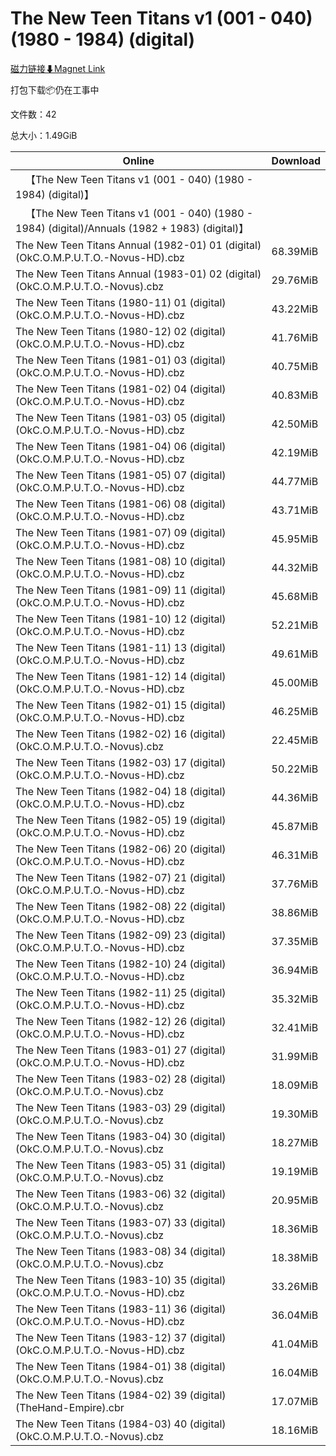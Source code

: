 # The New Teen Titans v1 (001 - 040) (1980 - 1984) (digital)

[磁力链接⬇Magnet Link](magnet:?xt=urn:btih:bd2c306c481a94e5cae750ea72e11930389d1506&dn=The%20New%20Teen%20Titans%20v1%20%28001%20-%20040%29%20%281980%20-%201984%29%20%28digital%29)

打包下载📦仍在工事中

文件数：42

总大小：1.49GiB

Online | Download
--- | ---
&emsp;【The New Teen Titans v1 (001 - 040) (1980 - 1984) (digital)】 | 
&emsp;【The New Teen Titans v1 (001 - 040) (1980 - 1984) (digital)/Annuals (1982 + 1983) (digital)】 | 
The New Teen Titans Annual (1982-01) 01 (digital) (OkC.O.M.P.U.T.O.-Novus-HD).cbz | 68.39MiB
The New Teen Titans Annual (1983-01) 02 (digital) (OkC.O.M.P.U.T.O.-Novus).cbz | 29.76MiB
The New Teen Titans (1980-11) 01 (digital) (OkC.O.M.P.U.T.O.-Novus-HD).cbz | 43.22MiB
The New Teen Titans (1980-12) 02 (digital) (OkC.O.M.P.U.T.O.-Novus-HD).cbz | 41.76MiB
The New Teen Titans (1981-01) 03 (digital) (OkC.O.M.P.U.T.O.-Novus-HD).cbz | 40.75MiB
The New Teen Titans (1981-02) 04 (digital) (OkC.O.M.P.U.T.O.-Novus-HD).cbz | 40.83MiB
The New Teen Titans (1981-03) 05 (digital) (OkC.O.M.P.U.T.O.-Novus-HD).cbz | 42.50MiB
The New Teen Titans (1981-04) 06 (digital) (OkC.O.M.P.U.T.O.-Novus-HD).cbz | 42.19MiB
The New Teen Titans (1981-05) 07 (digital) (OkC.O.M.P.U.T.O.-Novus-HD).cbz | 44.77MiB
The New Teen Titans (1981-06) 08 (digital) (OkC.O.M.P.U.T.O.-Novus-HD).cbz | 43.71MiB
The New Teen Titans (1981-07) 09 (digital) (OkC.O.M.P.U.T.O.-Novus-HD).cbz | 45.95MiB
The New Teen Titans (1981-08) 10 (digital) (OkC.O.M.P.U.T.O.-Novus-HD).cbz | 44.32MiB
The New Teen Titans (1981-09) 11 (digital) (OkC.O.M.P.U.T.O.-Novus-HD).cbz | 45.68MiB
The New Teen Titans (1981-10) 12 (digital) (OkC.O.M.P.U.T.O.-Novus-HD).cbz | 52.21MiB
The New Teen Titans (1981-11) 13 (digital) (OkC.O.M.P.U.T.O.-Novus-HD).cbz | 49.61MiB
The New Teen Titans (1981-12) 14 (digital) (OkC.O.M.P.U.T.O.-Novus-HD).cbz | 45.00MiB
The New Teen Titans (1982-01) 15 (digital) (OkC.O.M.P.U.T.O.-Novus-HD).cbz | 46.25MiB
The New Teen Titans (1982-02) 16 (digital) (OkC.O.M.P.U.T.O.-Novus).cbz | 22.45MiB
The New Teen Titans (1982-03) 17 (digital) (OkC.O.M.P.U.T.O.-Novus-HD).cbz | 50.22MiB
The New Teen Titans (1982-04) 18 (digital) (OkC.O.M.P.U.T.O.-Novus-HD).cbz | 44.36MiB
The New Teen Titans (1982-05) 19 (digital) (OkC.O.M.P.U.T.O.-Novus-HD).cbz | 45.87MiB
The New Teen Titans (1982-06) 20 (digital) (OkC.O.M.P.U.T.O.-Novus-HD).cbz | 46.31MiB
The New Teen Titans (1982-07) 21 (digital) (OkC.O.M.P.U.T.O.-Novus-HD).cbz | 37.76MiB
The New Teen Titans (1982-08) 22 (digital) (OkC.O.M.P.U.T.O.-Novus-HD).cbz | 38.86MiB
The New Teen Titans (1982-09) 23 (digital) (OkC.O.M.P.U.T.O.-Novus-HD).cbz | 37.35MiB
The New Teen Titans (1982-10) 24 (digital) (OkC.O.M.P.U.T.O.-Novus-HD).cbz | 36.94MiB
The New Teen Titans (1982-11) 25 (digital) (OkC.O.M.P.U.T.O.-Novus-HD).cbz | 35.32MiB
The New Teen Titans (1982-12) 26 (digital) (OkC.O.M.P.U.T.O.-Novus-HD).cbz | 32.41MiB
The New Teen Titans (1983-01) 27 (digital) (OkC.O.M.P.U.T.O.-Novus-HD).cbz | 31.99MiB
The New Teen Titans (1983-02) 28 (digital) (OkC.O.M.P.U.T.O.-Novus).cbz | 18.09MiB
The New Teen Titans (1983-03) 29 (digital) (OkC.O.M.P.U.T.O.-Novus).cbz | 19.30MiB
The New Teen Titans (1983-04) 30 (digital) (OkC.O.M.P.U.T.O.-Novus).cbz | 18.27MiB
The New Teen Titans (1983-05) 31 (digital) (OkC.O.M.P.U.T.O.-Novus).cbz | 19.19MiB
The New Teen Titans (1983-06) 32 (digital) (OkC.O.M.P.U.T.O.-Novus).cbz | 20.95MiB
The New Teen Titans (1983-07) 33 (digital) (OkC.O.M.P.U.T.O.-Novus).cbz | 18.36MiB
The New Teen Titans (1983-08) 34 (digital) (OkC.O.M.P.U.T.O.-Novus).cbz | 18.38MiB
The New Teen Titans (1983-10) 35 (digital) (OkC.O.M.P.U.T.O.-Novus-HD).cbz | 33.26MiB
The New Teen Titans (1983-11) 36 (digital) (OkC.O.M.P.U.T.O.-Novus-HD).cbz | 36.04MiB
The New Teen Titans (1983-12) 37 (digital) (OkC.O.M.P.U.T.O.-Novus-HD).cbz | 41.04MiB
The New Teen Titans (1984-01) 38 (digital) (OkC.O.M.P.U.T.O.-Novus).cbz | 16.04MiB
The New Teen Titans (1984-02) 39 (digital) (TheHand-Empire).cbr | 17.07MiB
The New Teen Titans (1984-03) 40 (digital) (OkC.O.M.P.U.T.O.-Novus).cbz | 18.16MiB